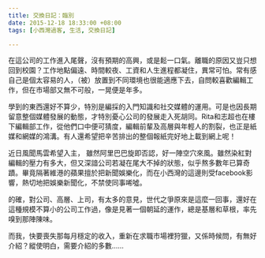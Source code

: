 ```yaml
---
title: 交換日記：臨別
date: 2015-12-18 18:33:00 +08:00
tags: [小西灣過客, 生活, 交換日記]

---
```


  
  
  
在這公司的工作進入尾聲，沒有預期的高興，或是鬆一口氣。離職的原因又豈只想回到校園？工作地點偏遠、時間較夜、工資和人生進程都凝住，異常可怕。常有感自己是個太容易的人，（被）放置到不同環境也很能適應下去，自問較喜歡編輯工作，但在市場部又無不可般，一晃便是年多。  
  
學到的東西還好不算少，特別是編採的入門知識和社交媒體的運用。可是也因長期留意整個媒體發展的動態，才特別憂心公司的發展走入死胡同。Rita和志超也在樓下編輯部工作，從他們口中便可猜度，編輯前輩及高層與年輕人的割裂，也正是紙媒和網媒的鴻溝。有人還希望把辛苦排出的整個報紙完好地上載到網上呢！  
  
近日風聞馬雲希望入主， 雖然阿里巴巴旋即否認，好一陣空穴來風。雖然染紅對編輯的壓力有多大，但又深諳公司若凝在尾大不掉的狀態，似乎熬多數年已算奇蹟。畢竟隔著維港的蘋果擅於把新聞娛樂化，而在小西灣的這邊則受facebook影響，熱切地把娛樂新聞化，不禁使同事唏噓。  
  
  
的確，對公司、高層、上司，有太多的意見，世代之爭原來是這麼一回事，還好在這種規模不算小的公司工作過，像是見著一個朝延的運作，總是基層和草根，率先嗅到那陣陳味。  
  
而我，快要喪失那每月穩定的收入，重新在求職市場裡狩獵，又係時候問，有無好介紹？縱使明白，需要介紹的多數……  
  
  
